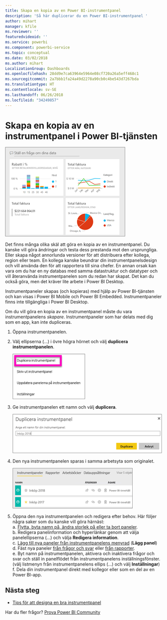 ```yaml
---
title: Skapa en kopia av en Power BI-instrumentpanel
description: 'Så här duplicerar du en Power BI-instrumentpanel '
author: mihart
manager: kfile
ms.reviewer: ''
featuredvideoid: ''
ms.service: powerbi
ms.component: powerbi-service
ms.topic: conceptual
ms.date: 03/02/2018
ms.author: mihart
LocalizationGroup: Dashboards
ms.openlocfilehash: 28dd9e7ca63964e5964e08cf720a26a5eff468c1
ms.sourcegitcommit: 2a7bbb1fa24a49d2278a90cb0c4be543d7267bda
ms.translationtype: HT
ms.contentlocale: sv-SE
ms.lasthandoff: 06/26/2018
ms.locfileid: "34249857"
---
```

# <a name="create-a-copy-of-a-dashboard-in-power-bi-service"></a>Skapa en kopia av en instrumentpanel i Power BI-tjänsten
![instrumentpanel](media/service-dashboard-copy/power-bi-dashboard.png)

 Det finns många olika skäl att göra en kopia av en instrumentpanel. Du kanske vill göra ändringar och testa dess prestanda mot den ursprungliga. Eller skapa något annorlunda versioner för att distribuera efter kollega, region eller team. En kollega kanske beundrar din instrumentpanelsdesign och vill använda den för att rapportera till sina chefer. En annan orsak kan vara om du har en ny databas med samma datastruktur och datatyper och vill återanvända instrumentpanelen som du redan har skapat. Det kan du också göra, men det kräver lite arbete i Power BI Desktop. 

Instrumentpaneler skapas (och kopieras) med hjälp av Power BI-tjänsten och kan visas i Power BI Mobile och Power BI Embedded.  Instrumentpaneler finns inte tillgängliga i Power BI Desktop. 

Om du vill göra en kopia av en instrumentpanel måste du vara instrumentpanelens *skapare*. Instrumentpaneler som har delats med dig som en app, kan inte dupliceras.

1. Öppna instrumentpanelen.
2. Välj ellipserna (...) i övre högra hörnet och välj **duplicera instrumentpanelen**.
   
   ![ellipsmenyn](media/service-dashboard-copy/power-bi-dulicate.png)
3. Ge instrumentpanelen ett namn och välj **duplicera**. 
   
   ![Dialogrutan Duplicera instrumentpanel](media/service-dashboard-copy/power-bi-name.png)
4. Den nya instrumentpanelen sparas i samma arbetsyta som originalet. 
   
   ![Fliken Instrumentpaneler](media/service-dashboard-copy/power-bi-copied.png)

5.    Öppna den nya instrumentpanelen och redigera efter behov. Här följer några saker som du kanske vill göra härnäst:    
    a. [Flytta, byta namn på, ändra storlek på eller ta bort paneler](service-dashboard-edit-tile.md).  
    b. Redigera panelinformation och hyperlänkar genom att välja panelellipserna (...) och välja **Redigera information**.  
    c. [Lägg till nya paneler från instrumentpanelens menyrad](service-dashboard-add-widget.md) (**Lägg panel**)  
    d. Fäst nya paneler [från frågor och svar](service-dashboard-pin-tile-from-q-and-a.md) eller [från rapporter](service-dashboard-pin-tile-from-report.md).  
    e. Byt namn på instrumentpanelen, aktivera och inaktivera frågor och svar och ställ in panelflödet från instrumentpanelens inställningsfönster.  (välj listmenyn från instrumentpanelens ellips (...) och välj **Inställningar**)  
    f. Dela din instrumentpanel direkt med kollegor eller som en del av en Power BI-app. 


## <a name="next-steps"></a>Nästa steg
* [Tips för att designa en bra instrumentpanel](service-dashboards-design-tips.md) 

Har du fler frågor? [Prova Power BI Community](http://community.powerbi.com/)

